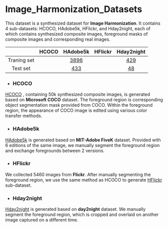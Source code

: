 # Image_Harmonization_Datasets

This dataset is a synthesized dataset for **Image Harmonization**. It contains 4 sub-datasets: HCOCO, HAdobe5k, HFlickr, and Hday2night, each of which contains synthesized composite images, foreground masks of composite images and corresponding real images. 



| |HCOCO|HAdobe5k|HFlickr|Hday2night|
|:--:|:--:|:--:|:--:|:--:|
|Traning set| |[3896](https://pan.baidu.com/s/1fBr5EdAGP9iZULyF9GDt1w)| |[429](https://pan.baidu.com/s/1yp60iqZRB98-csieLN_nug)|
|Test set| |[433](https://pan.baidu.com/s/1n92lEn45MTxObcZeXAxKRg)| |[48](https://pan.baidu.com/s/127E0T594rMQZ0OIyTL3vXA)|

- ### HCOCO

[HCOCO](https://pan.baidu.com/s/1cjDBYWZYiqKgFNPL62LLEg) , containing 50k synthesized composite images, is generated based on **Microsoft COCO** dataset. The foreground region is corresponding object segmentation mask provided from COCO. Within the foreground region, the appearance of COCO image is edited using various color transfer methods.

- ### HAdobe5k

[HAdobe5k](https://pan.baidu.com/s/1EnaKSLfr_CTn6CbyQeEyMg) is generated based on **MIT-Adobe FiveK** dataset. Provided with 6 editions of the same image, we manually segment the foreground region and exchange foregrounds between 2 versions.

- ### HFlickr

We collected 5460 images from **Flickr**. After manually segmenting the foreground region, we use the same method as HCOCO to generate [HFlickr](https://pan.baidu.com/s/1EMUBmQWwQbUEOfFMIPsRxg) sub-dataset.

- ### Hday2night

[Hday2night](https://pan.baidu.com/s/1ia_P3-cmjwbpsfszntbTmQ) is generated based on **day2night** dataset. We manually segment the foreground region, which is cropped and overlaid on another image captured on a different time.



